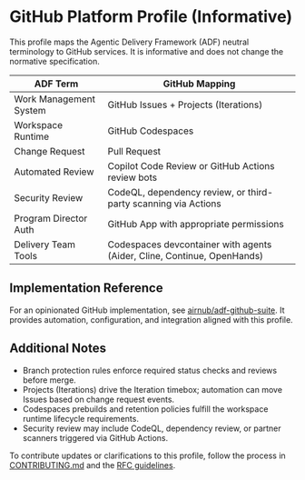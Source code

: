 # GitHub Platform Profile (Informative)

This profile maps the Agentic Delivery Framework (ADF) neutral terminology to GitHub services. It is informative and does not change the normative specification.

| ADF Term | GitHub Mapping |
| --- | --- |
| Work Management System | GitHub Issues + Projects (Iterations) |
| Workspace Runtime | GitHub Codespaces |
| Change Request | Pull Request |
| Automated Review | Copilot Code Review or GitHub Actions review bots |
| Security Review | CodeQL, dependency review, or third-party scanning via Actions |
| Program Director Auth | GitHub App with appropriate permissions |
| Delivery Team Tools | Codespaces devcontainer with agents (Aider, Cline, Continue, OpenHands) |

## Implementation Reference

For an opinionated GitHub implementation, see [airnub/adf-github-suite](https://github.com/airnub/adf-github-suite). It provides automation, configuration, and integration aligned with this profile.

## Additional Notes

- Branch protection rules enforce required status checks and reviews before merge.
- Projects (Iterations) drive the Iteration timebox; automation can move Issues based on change request events.
- Codespaces prebuilds and retention policies fulfill the workspace runtime lifecycle requirements.
- Security review may include CodeQL, dependency review, or partner scanners triggered via GitHub Actions.

To contribute updates or clarifications to this profile, follow the process in [CONTRIBUTING.md](../CONTRIBUTING.md) and the [RFC guidelines](../RFCs/README.md).
